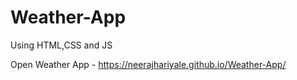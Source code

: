 # Weather-App
Using HTML,CSS and JS

Open Weather App - https://neerajhariyale.github.io/Weather-App/

